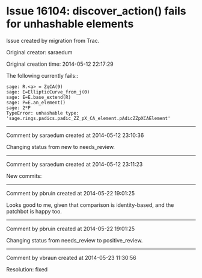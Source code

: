# Issue 16104: discover_action() fails for unhashable elements

Issue created by migration from Trac.

Original creator: saraedum

Original creation time: 2014-05-12 22:17:29

The following currently fails::

```
sage: R.<a> = ZqCA(9)
sage: E=EllipticCurve_from_j(0)
sage: E=E.base_extend(R)
sage: P=E.an_element()
sage: 2*P
TypeError: unhashable type: 'sage.rings.padics.padic_ZZ_pX_CA_element.pAdicZZpXCAElement'
```



---

Comment by saraedum created at 2014-05-12 23:10:36

Changing status from new to needs_review.


---

Comment by saraedum created at 2014-05-12 23:11:23

New commits:


---

Comment by pbruin created at 2014-05-22 19:01:25

Looks good to me, given that comparison is identity-based, and the patchbot is happy too.


---

Comment by pbruin created at 2014-05-22 19:01:25

Changing status from needs_review to positive_review.


---

Comment by vbraun created at 2014-05-23 11:30:56

Resolution: fixed

